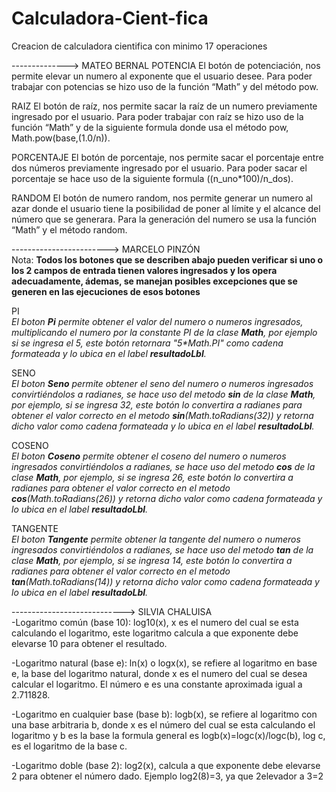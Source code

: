 # Calculadora-Cient-fica
Creacion de calculadora cientifica con minimo 17 operaciones

--------------> MATEO BERNAL
POTENCIA
El botón de potenciación, nos permite elevar un numero al exponente que el usuario desee. Para poder trabajar con potencias se hizo uso de la 
función “Math” y del método pow.

RAIZ
El botón de raíz, nos permite sacar la raíz de un numero previamente ingresado por el usuario. Para poder trabajar con raíz se hizo uso de la 
función “Math” y de la siguiente formula donde usa el método pow, Math.pow(base,(1.0/n)).

PORCENTAJE
El botón de porcentaje, nos permite sacar el porcentaje entre dos números previamente ingresado por el usuario. Para poder sacar el porcentaje 
se hace uso de la siguiente formula ((n_uno*100)/n_dos).

RANDOM
El botón de numero random, nos permite generar un numero al azar donde el usuario tiene la posibilidad de poner al límite y el alcance del número 
que se generara. Para la generación del numero se usa la función “Math” y el método random.

------------------------> MARCELO PINZÓN <br>
Nota: **Todos los botones que se describen abajo pueden verificar si uno o los 2 campos de entrada tienen valores ingresados y los opera adecuadamente, ádemas, se manejan posibles excepciones que se generen en las ejecuciones de esos botones**

PI <br>
_El boton **Pi** permite obtener el valor del numero o numeros ingresados, multiplicando el numero por la constante PI de la clase **Math**, por ejemplo si se ingresa el 5, este botón retornara "5*Math.PI" como cadena formateada y lo ubica en el label **resultadoLbl**._

 SENO <br>
_El boton **Seno** permite obtener el seno del numero o numeros ingresados convirtiéndolos a radianes, se hace uso del metodo **sin** de la clase **Math**, por ejemplo, si se ingresa 32, este botón lo convertira a radianes para obtener el valor correcto en el metodo **sin**(Math.toRadians(32)) y retorna dicho valor como cadena formateada y lo ubica en el label **resultadoLbl**._

COSENO <br>
_El boton **Coseno** permite obtener el coseno del numero o numeros ingresados convirtiéndolos a radianes, se hace uso del metodo **cos** de la clase **Math**, por ejemplo, si se ingresa 26, este botón lo convertira a radianes para obtener el valor correcto en el metodo **cos**(Math.toRadians(26)) y retorna dicho valor como cadena formateada y lo ubica en el label **resultadoLbl**._

TANGENTE <br>
_El boton **Tangente** permite obtener la tangente del numero o numeros ingresados convirtiéndolos a radianes, se hace uso del metodo **tan** de la clase **Math**, por ejemplo, si se ingresa 14, este botón lo convertira a radianes para obtener el valor correcto en el metodo **tan**(Math.toRadians(14)) y retorna dicho valor como cadena formateada y lo ubica en el label **resultadoLbl**._

----------------------------> SILVIA CHALUISA <br>
-Logaritmo común (base 10): 
log10(x), x es el numero del cual se esta calculando el logaritmo, este logaritmo calcula a que exponente debe elevarse 10 para obtener el resultado.

-Logaritmo natural (base e):
ln(x) o  logx(x), se refiere al logaritmo en base e, la base del logaritmo natural, donde x es el numero del cual se desea calcular el logaritmo. El número  e es una constante aproximada igual a 2.711828.

-Logaritmo en cualquier base (base b):
logb(x), se refiere al logaritmo con una base arbitraria b, donde x es el número del cual se esta calculando el logaritmo y b es la base  la formula general es logb(x)=logc(x)/logc(b), log c, es el logaritmo de la base c.

-Logaritmo doble (base 2):
log2(x), calcula a que exponente debe elevarse 2 para obtener el número dado. Ejemplo log2(8)=3, ya que 2elevador a 3=2
